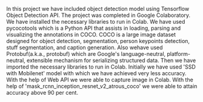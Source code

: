 In this project we have included object detection model using Tensorflow Object Detection API.
The project was completed in Google Colaboratory.
We have installed the necessary libraries to run in Colab.
We have used pycocotools which is a Python API that assists in loading, parsing and visualizing the annotations in COCO.
COCO is a large image dataset designed for object detection, segmentation, person keypoints detection, stuff segmentation, and caption generation.
Also wehave used Protobuf(a.k.a., protobuf) which are Google's language-neutral, platform-neutral, extensible mechanism for serializing structured data.
Then we have imported the necessary libraries to run in Colab.
Initially we have used 'SSD with Mobilenet' model with which we have achieved very less accuracy.
With the help of Web API we were able to capture image in Colab.
With the help of 'mask_rcnn_inception_resnet_v2_atrous_coco' we were able to attain accuracy above 90 per cent.
